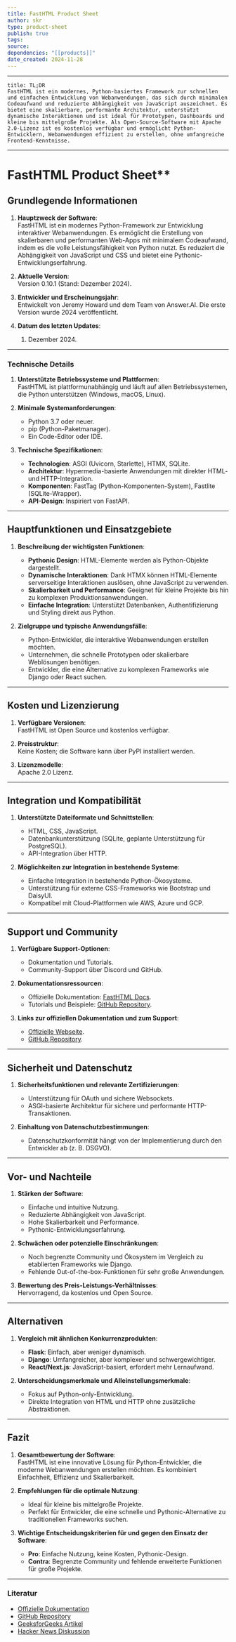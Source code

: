 ```yaml
---
title: FastHTML Product Sheet
author: skr
type: product-sheet
publish: true
tags: 
source: 
dependencies: "[[products]]"
date_created: 2024-11-28
---
```

---
```ad-tldr
title: TL;DR
FastHTML ist ein modernes, Python-basiertes Framework zur schnellen und einfachen Entwicklung von Webanwendungen, das sich durch minimalen Codeaufwand und reduzierte Abhängigkeit von JavaScript auszeichnet. Es bietet eine skalierbare, performante Architektur, unterstützt dynamische Interaktionen und ist ideal für Prototypen, Dashboards und kleine bis mittelgroße Projekte. Als Open-Source-Software mit Apache 2.0-Lizenz ist es kostenlos verfügbar und ermöglicht Python-Entwicklern, Webanwendungen effizient zu erstellen, ohne umfangreiche Frontend-Kenntnisse.
```
---
# FastHTML Product Sheet**

## **Grundlegende Informationen**
1. **Hauptzweck der Software**:  
   FastHTML ist ein modernes Python-Framework zur Entwicklung interaktiver Webanwendungen. Es ermöglicht die Erstellung von skalierbaren und performanten Web-Apps mit minimalem Codeaufwand, indem es die volle Leistungsfähigkeit von Python nutzt. Es reduziert die Abhängigkeit von JavaScript und CSS und bietet eine Pythonic-Entwicklungserfahrung.
   
2. **Aktuelle Version**:  
   Version 0.10.1 (Stand: Dezember 2024).

3. **Entwickler und Erscheinungsjahr**:  
   Entwickelt von Jeremy Howard und dem Team von Answer.AI. Die erste Version wurde 2024 veröffentlicht.

4. **Datum des letzten Updates**:  
   1. Dezember 2024.

---

### **Technische Details**
1. **Unterstützte Betriebssysteme und Plattformen**:  
   FastHTML ist plattformunabhängig und läuft auf allen Betriebssystemen, die Python unterstützen (Windows, macOS, Linux).

2. **Minimale Systemanforderungen**:  
   - Python 3.7 oder neuer.  
   - pip (Python-Paketmanager).  
   - Ein Code-Editor oder IDE.

3. **Technische Spezifikationen**:  
   - **Technologien**: ASGI (Uvicorn, Starlette), HTMX, SQLite.  
   - **Architektur**: Hypermedia-basierte Anwendungen mit direkter HTML- und HTTP-Integration.  
   - **Komponenten**: FastTag (Python-Komponenten-System), Fastlite (SQLite-Wrapper).  
   - **API-Design**: Inspiriert von FastAPI.

---

## **Hauptfunktionen und Einsatzgebiete**
1. **Beschreibung der wichtigsten Funktionen**:  
   - **Pythonic Design**: HTML-Elemente werden als Python-Objekte dargestellt.  
   - **Dynamische Interaktionen**: Dank HTMX können HTML-Elemente serverseitige Interaktionen auslösen, ohne JavaScript zu verwenden.  
   - **Skalierbarkeit und Performance**: Geeignet für kleine Projekte bis hin zu komplexen Produktionsanwendungen.  
   - **Einfache Integration**: Unterstützt Datenbanken, Authentifizierung und Styling direkt aus Python.

2. **Zielgruppe und typische Anwendungsfälle**:  
   - Python-Entwickler, die interaktive Webanwendungen erstellen möchten.  
   - Unternehmen, die schnelle Prototypen oder skalierbare Weblösungen benötigen.  
   - Entwickler, die eine Alternative zu komplexen Frameworks wie Django oder React suchen.

---

## **Kosten und Lizenzierung**
1. **Verfügbare Versionen**:  
   FastHTML ist Open Source und kostenlos verfügbar.

2. **Preisstruktur**:  
   Keine Kosten; die Software kann über PyPI installiert werden.

3. **Lizenzmodelle**:  
   Apache 2.0 Lizenz.

---

## **Integration und Kompatibilität**
1. **Unterstützte Dateiformate und Schnittstellen**:  
   - HTML, CSS, JavaScript.  
   - Datenbankunterstützung (SQLite, geplante Unterstützung für PostgreSQL).  
   - API-Integration über HTTP.

2. **Möglichkeiten zur Integration in bestehende Systeme**:  
   - Einfache Integration in bestehende Python-Ökosysteme.  
   - Unterstützung für externe CSS-Frameworks wie Bootstrap und DaisyUI.  
   - Kompatibel mit Cloud-Plattformen wie AWS, Azure und GCP.

---

## **Support und Community**
1. **Verfügbare Support-Optionen**:  
   - Dokumentation und Tutorials.  
   - Community-Support über Discord und GitHub.

2. **Dokumentationsressourcen**:  
   - Offizielle Dokumentation: [FastHTML Docs](https://docs.fastht.ml/).  
   - Tutorials und Beispiele: [GitHub Repository](https://github.com/AnswerDotAI/fasthtml).

3. **Links zur offiziellen Dokumentation und zum Support**:  
   - [Offizielle Webseite](https://fastht.ml/).  
   - [GitHub Repository](https://github.com/AnswerDotAI/fasthtml).

---

## **Sicherheit und Datenschutz**
1. **Sicherheitsfunktionen und relevante Zertifizierungen**:  
   - Unterstützung für OAuth und sichere Websockets.  
   - ASGI-basierte Architektur für sichere und performante HTTP-Transaktionen.

2. **Einhaltung von Datenschutzbestimmungen**:  
   - Datenschutzkonformität hängt von der Implementierung durch den Entwickler ab (z. B. DSGVO).

---

## **Vor- und Nachteile**
1. **Stärken der Software**:  
   - Einfache und intuitive Nutzung.  
   - Reduzierte Abhängigkeit von JavaScript.  
   - Hohe Skalierbarkeit und Performance.  
   - Pythonic-Entwicklungserfahrung.

2. **Schwächen oder potenzielle Einschränkungen**:  
   - Noch begrenzte Community und Ökosystem im Vergleich zu etablierten Frameworks wie Django.  
   - Fehlende Out-of-the-box-Funktionen für sehr große Anwendungen.

3. **Bewertung des Preis-Leistungs-Verhältnisses**:  
   Hervorragend, da kostenlos und Open Source.

---

## **Alternativen**
1. **Vergleich mit ähnlichen Konkurrenzprodukten**:  
   - **Flask**: Einfach, aber weniger dynamisch.  
   - **Django**: Umfangreicher, aber komplexer und schwergewichtiger.  
   - **React/Next.js**: JavaScript-basiert, erfordert mehr Lernaufwand.

2. **Unterscheidungsmerkmale und Alleinstellungsmerkmale**:  
   - Fokus auf Python-only-Entwicklung.  
   - Direkte Integration von HTML und HTTP ohne zusätzliche Abstraktionen.

---

## **Fazit**
1. **Gesamtbewertung der Software**:  
   FastHTML ist eine innovative Lösung für Python-Entwickler, die moderne Webanwendungen erstellen möchten. Es kombiniert Einfachheit, Effizienz und Skalierbarkeit.

2. **Empfehlungen für die optimale Nutzung**:  
   - Ideal für kleine bis mittelgroße Projekte.  
   - Perfekt für Entwickler, die eine schnelle und Pythonic-Alternative zu traditionellen Frameworks suchen.

3. **Wichtige Entscheidungskriterien für und gegen den Einsatz der Software**:  
   - **Pro**: Einfache Nutzung, keine Kosten, Pythonic-Design.  
   - **Contra**: Begrenzte Community und fehlende erweiterte Funktionen für große Projekte.

---

### **Literatur**
- [Offizielle Dokumentation](https://docs.fastht.ml/)  
- [GitHub Repository](https://github.com/AnswerDotAI/fasthtml)  
- [GeeksforGeeks Artikel](https://www.geeksforgeeks.org/fasthtml-modern-web-application-in-pure-python/)  
- [Hacker News Diskussion](https://news.ycombinator.com/item?id=41104305)